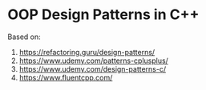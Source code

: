 # OOP Design Patterns in C++

Based on:
  1. https://refactoring.guru/design-patterns/
  2. https://www.udemy.com/patterns-cplusplus/
  3. https://www.udemy.com/design-patterns-c/
  4. https://www.fluentcpp.com/

